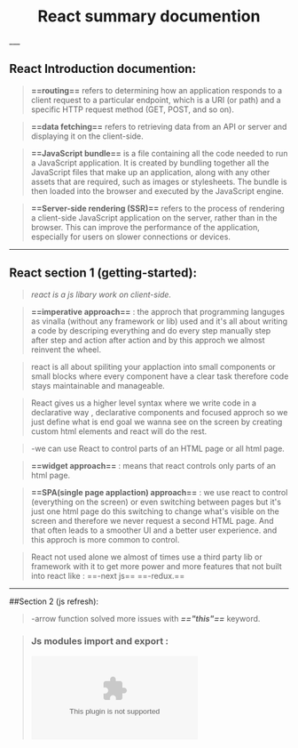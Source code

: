 <center><h1>React summary documention</h1></center>___

## React Introduction documention:

> **==routing==** refers to determining how an application responds to a client request to a particular endpoint, which is a URI (or path) and a specific HTTP request method (GET, POST, and so on).

> **==data fetching==** refers to retrieving data from an API or server and displaying it on the client-side.

> **==JavaScript bundle==** is a file containing all the code needed to run a JavaScript application. It is created by bundling together all the JavaScript files that make up an application, along with any other assets that are required, such as images or stylesheets. The bundle is then loaded into the browser and executed by the JavaScript engine.

> **==Server-side rendering (SSR)==** refers to the process of rendering a client-side JavaScript application on the server, rather than in the browser. This can improve the performance of the application, especially for users on slower connections or devices.

---

<!-- Section 1 getting-started -->

## React section 1 (getting-started):

> _react is a js libary work on client-side._

> **==imperative approach==** :
> the approch that programming languges as vinalla (without any framework or lib) used and it's all about writing a code by descriping everything and do every step manually step after step and action after action and by this approch we almost reinvent the wheel.

> react is all about spiliting your applaction into small components or small blocks where every component have a clear task therefore code stays maintainable and manageable.

> React gives us a higher level syntax where we write code in a declarative way , declarative components and focused approch
> so we just define what is end goal we wanna see on the screen by creating custom html elements and react will do the rest.

> -we can use React to control parts of an HTML page or all html page.

> **==widget approach==** :
> means that react controls only parts of an html page.

> **==SPA(single page applaction) approach==** :
> we use react to control (everything on the screen) or even switching between pages but it's just one html page do this switching to change what's visible on the screen and therefore we never request a second HTML page. And that often leads to a smoother UI and a better user experience. and this approch is more common to control.

> React not used alone we almost of times use a third party lib or framework with it to get more power and more features that not built into react like :
> ==-next js==
> ==-redux.==

---

<!-- section 2 - javascript refresh -->

##Section 2 (js refresh):

> -arrow function solved more issues with **_=="this"==_** keyword.

> ### Js modules import and export :
>
> ![modules](https://samanthaming.gumlet.io/tidbits/79-module-cheatsheet.jpg.gz?format=auto)
